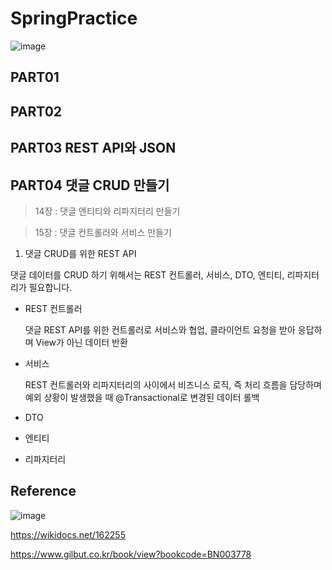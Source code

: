 # SpringPractice



![image](https://github.com/junhochoi-dev/SpringPractice/assets/39554558/829b2a01-c531-47ed-bb5f-e12ebe4eca56)

## PART01

## PART02

## PART03 REST API와 JSON

## PART04 댓글 CRUD 만들기

> 14장 : 댓글 엔티티와 리파지터리 만들기

> 15장 : 댓글 컨트롤러와 서비스 만들기

1. 댓글 CRUD를 위한 REST API

댓글 데이터를 CRUD 하기 위해서는 REST 컨트롤러, 서비스, DTO, 엔티티, 리파지터리가 필요합니다.

* REST 컨트롤러
  
  댓글 REST API를 위한 컨트롤러로 서비스와 협업, 클라이언트 요청을 받아 응답하며 View가 아닌 데이터 반환
  
* 서비스

  REST 컨트롤러와 리파지터리의 사이에서 비즈니스 로직, 즉 처리 흐름을 담당하며 예외 상황이 발생했을 때 @Transactional로 변경된 데이터 롤백
  
* DTO
* 엔티티
* 리파지터리


## Reference

![image](https://github.com/junhochoi-dev/SpringPractice/assets/39554558/6fef94d7-6472-4964-83f9-aa36c3909092)

https://wikidocs.net/162255

https://www.gilbut.co.kr/book/view?bookcode=BN003778
